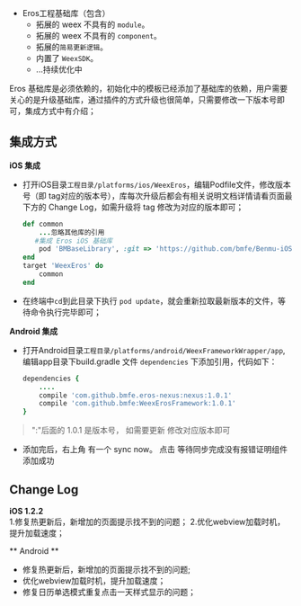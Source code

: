 * Eros工程基础库（包含）
  * 拓展的 weex 不具有的 `module`。
  * 拓展的 weex 不具有的 `component`。
  * 拓展的`简易更新逻辑`。
  * 内置了 `WeexSDK`。
  * ...持续优化中

Eros 基础库是必须依赖的，初始化中的模板已经添加了基础库的依赖，用户需要关心的是升级基础库，通过插件的方式升级也很简单，只需要修改一下版本号即可，集成方式中有介绍；

## 集成方式

**iOS 集成** <br>
* 打开iOS目录`工程目录/platforms/ios/WeexEros`，编辑Podfile文件，修改版本号（即 tag对应的版本号），库每次升级后都会有相关说明文档详情请看页面最下方的 Change Log，如需升级将 tag 修改为对应的版本即可；
	```ruby
	def common
    	...忽略其他库的引用
       #集成 Eros iOS 基础库
    	pod 'BMBaseLibrary', :git => 'https://github.com/bmfe/Benmu-iOS-Library.git', :tag => '版本号'
	end
	target 'WeexEros' do
    	common
	end
	```

* 在终端中`cd`到此目录下执行 `pod update`，就会重新拉取最新版本的文件，等待命令执行完毕即可；

**Android 集成**

* 打开Android目录`工程目录/platforms/android/WeexFrameworkWrapper/app`,编辑app目录下build.gradle 文件 `dependencies` 下添加引用，代码如下：

	```ruby
	dependencies {
		....
		compile 'com.github.bmfe.eros-nexus:nexus:1.0.1'
    	compile 'com.github.bmfe:WeexErosFramework:1.0.1'
	}
	```
>  ":"后面的 1.0.1 是版本号， 如需要更新 修改对应版本即可
* 添加完后，右上角 有一个 sync now。 点击 等待同步完成没有报错证明组件添加成功

## Change Log

**iOS 1.2.2**<br>
1.修复热更新后，新增加的页面提示找不到的问题；
2.优化webview加载时机，提升加载速度；

** Android **<br>

* 修复热更新后，新增加的页面提示找不到的问题;
* 优化webview加载时机，提升加载速度；
* 修复日历单选模式重复点击一天样式显示的问题；
